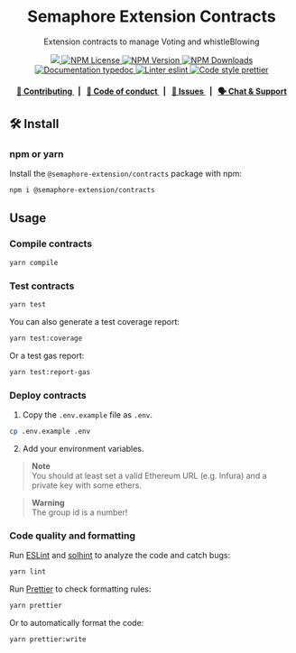 <p align="center">
    <h1 align="center">
        Semaphore Extension Contracts
    </h1>
    <p align="center">Extension contracts to manage Voting and whistleBlowing</p>
</p>

<p align="center">
    <a href="https://github.com/semaphore-protocol">
        <img src="https://img.shields.io/badge/project-Semaphore-blue.svg?style=flat-square">
    </a>
    <a href="https://github.com/semaphore-protocol/extensions/blob/main/packages/heyauthn/LICENSE">
        <img alt="NPM License" src="https://img.shields.io/npm/l/%40semaphore-extensions%2contracts">
    </a>
    <a href="https://www.npmjs.com/package/@semaphore-extensions/contracts">
        <img alt="NPM Version" src="https://img.shields.io/npm/v/%40semaphore-extensions%2Fheyauthn">
    </a>
    <a href="https://npmjs.org/package/@semaphore-extensions/contracts">
        <img alt="NPM Downloads" src="https://img.shields.io/npm/dm/%40semaphore-extensions%2contracts">
    </a>
    <a href="https://semaphore-protocol.github.io/extensions/classes/HeyAuthn.html">
        <img alt="Documentation typedoc" src="https://img.shields.io/badge/docs-typedoc-744C7C?style=flat-square">
    </a>
    <a href="https://eslint.org/">
        <img alt="Linter eslint" src="https://img.shields.io/badge/linter-eslint-8080f2?style=flat-square&logo=eslint" />
    </a>
    <a href="https://prettier.io/">
        <img alt="Code style prettier" src="https://img.shields.io/badge/code%20style-prettier-f8bc45?style=flat-square&logo=prettier" />
    </a>
</p>

<div align="center">
    <h4>
        <a href="https://github.com/semaphore-protocol/extensions/blob/main/CONTRIBUTING.md">
            👥 Contributing
        </a>
        <span>&nbsp;&nbsp;|&nbsp;&nbsp;</span>
        <a href="https://github.com/semaphore-protocol/extensions/blob/main/CODE_OF_CONDUCT.md">
            🤝 Code of conduct
        </a>
        <span>&nbsp;&nbsp;|&nbsp;&nbsp;</span>
        <a href="https://github.com/semaphore-protocol/extensions/contribute">
            🔎 Issues
        </a>
        <span>&nbsp;&nbsp;|&nbsp;&nbsp;</span>
        <a href="https://semaphore.pse.dev/discord">
            🗣️ Chat &amp; Support
        </a>
    </h4>
</div>

## 🛠 Install

### npm or yarn

Install the `@semaphore-extension/contracts` package with npm:

```bash
npm i @semaphore-extension/contracts
```

## Usage

### Compile contracts

```bash
yarn compile
```

### Test contracts

```bash
yarn test
```

You can also generate a test coverage report:

```bash
yarn test:coverage
```

Or a test gas report:

```bash
yarn test:report-gas
```

### Deploy contracts

1. Copy the `.env.example` file as `.env`.

```bash
cp .env.example .env
```

2. Add your environment variables.

> **Note**  
> You should at least set a valid Ethereum URL (e.g. Infura) and a private key with some ethers.

> **Warning**  
> The group id is a number!

### Code quality and formatting

Run [ESLint](https://eslint.org/) and [solhint](https://github.com/protofire/solhint) to analyze the code and catch bugs:

```bash
yarn lint
```

Run [Prettier](https://prettier.io/) to check formatting rules:

```bash
yarn prettier
```

Or to automatically format the code:

```bash
yarn prettier:write
```
